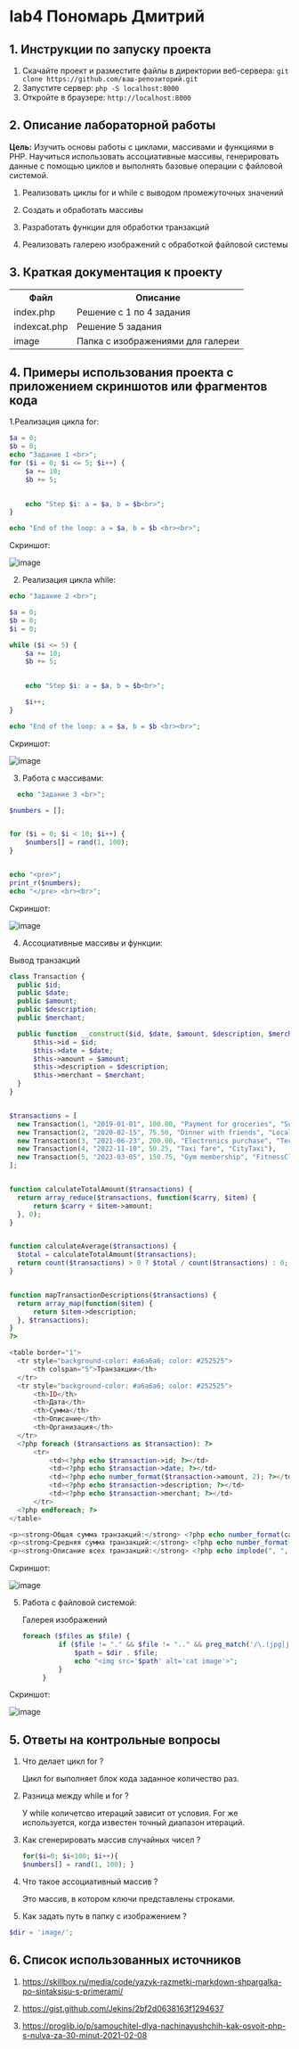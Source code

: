 # lab4 Пономарь Дмитрий
## 1. Инструкции по запуску проекта
1. Скачайте проект и разместите файлы в директории веб-сервера:
`git clone https://github.com/ваш-репозиторий.git`
2. Запустите сервер:
   `php -S localhost:8000`
4. Откройте в браузере:
   `http://localhost:8000`
## 2. Описание лабораторной работы   
__Цель:__ Изучить основы работы с циклами, массивами и функциями в PHP. Научиться использовать ассоциативные массивы, генерировать данные с помощью циклов и выполнять базовые операции с файловой системой.

1. Реализовать циклы for и while с выводом промежуточных значений

2. Создать и обработать массивы

3. Разработать функции для обработки транзакций

4. Реализовать галерею изображений с обработкой файловой системы
## 3. Краткая документация к проекту 
<table>
    <tr>
        <th>Файл</th>
        <th>Описание</th>
    </tr>
    <tr>
        <td>index.php</td>
        <td>Решение с 1 по 4 задания</td>
    </tr>
    <tr>
       <td>indexcat.php</td>
      <td>Решение 5 задания </td>
    </tr>
     <tr>
        <td>image</td>
        <td>Папка с изображениями для галереи</td>
    </tr>
</table>

## 4. Примеры использования проекта с приложением скриншотов или фрагментов кода

1.Рeализация цикла for:

```php
$a = 0;
$b = 0;
echo "Задание 1 <br>";
for ($i = 0; $i <= 5; $i++) {
    $a += 10;
    $b += 5;

    
    echo "Step $i: a = $a, b = $b<br>";
}

echo "End of the loop: a = $a, b = $b <br><br>";
```
Скриншот:

![image](https://github.com/user-attachments/assets/3b294ef5-4a48-4312-9aa2-b1eae18dfcaf)


2. Реализация цикла while:
```php
echo "Задание 2 <br>";

$a = 0;
$b = 0;
$i = 0;

while ($i <= 5) {
    $a += 10;
    $b += 5;

    
    echo "Step $i: a = $a, b = $b<br>";

    $i++;
}

echo "End of the loop: a = $a, b = $b <br><br>";
```
Скриншот:

![image](https://github.com/user-attachments/assets/7a9fffd5-6ae3-4e04-855a-274f6c67e65b)


3. Работа с массивами:
```php 
  echo "Задание 3 <br>";

$numbers = []; 


for ($i = 0; $i < 10; $i++) {
    $numbers[] = rand(1, 100);
}


echo "<pre>";
print_r($numbers);
echo "</pre> <br><br>";
  ```

Скриншот:

![image](https://github.com/user-attachments/assets/0ce8c8b6-c978-4f25-9d22-8b61b4b7afb4)


4. Ассоциативные массивы и функции:

Вывод транзакций

  ```php
class Transaction {
    public $id;
    public $date;
    public $amount;
    public $description;
    public $merchant;

    public function __construct($id, $date, $amount, $description, $merchant) {
        $this->id = $id;
        $this->date = $date;
        $this->amount = $amount;
        $this->description = $description;
        $this->merchant = $merchant;
    }
}


$transactions = [
    new Transaction(1, "2019-01-01", 100.00, "Payment for groceries", "SuperMart"),
    new Transaction(2, "2020-02-15", 75.50, "Dinner with friends", "Local Restaurant"),
    new Transaction(3, "2021-06-23", 200.00, "Electronics purchase", "TechStore"),
    new Transaction(4, "2022-11-10", 50.25, "Taxi fare", "CityTaxi"),
    new Transaction(5, "2023-03-05", 150.75, "Gym membership", "FitnessClub"),
];


function calculateTotalAmount($transactions) {
    return array_reduce($transactions, function($carry, $item) {
        return $carry + $item->amount;
    }, 0);
}


function calculateAverage($transactions) {
    $total = calculateTotalAmount($transactions);
    return count($transactions) > 0 ? $total / count($transactions) : 0;
}


function mapTransactionDescriptions($transactions) {
    return array_map(function($item) {
        return $item->description;
    }, $transactions);
}
?>

<table border="1">
    <tr style="background-color: #a6a6a6; color: #252525">
        <th colspan="5">Транзакции</th>
    </tr>
    <tr style="background-color: #a6a6a6; color: #252525">
        <th>ID</th>
        <th>Дата</th>
        <th>Сумма</th>
        <th>Описание</th>
        <th>Организация</th>
    </tr>
    <?php foreach ($transactions as $transaction): ?>
        <tr>
            <td><?php echo $transaction->id; ?></td>
            <td><?php echo $transaction->date; ?></td>
            <td><?php echo number_format($transaction->amount, 2); ?></td>
            <td><?php echo $transaction->description; ?></td>
            <td><?php echo $transaction->merchant; ?></td>
        </tr>
    <?php endforeach; ?>
</table>

<p><strong>Общая сумма транзакций:</strong> <?php echo number_format(calculateTotalAmount($transactions), 2); ?></p>
<p><strong>Средняя сумма транзакций:</strong> <?php echo number_format(calculateAverage($transactions), 2); ?></p>
<p><strong>Описание всех транзакций:</strong> <?php echo implode(", ", mapTransactionDescriptions($transactions)); ?></p>
   ```
Скриншот:

![image](https://github.com/user-attachments/assets/580cae73-3870-49fe-8612-c360f2134589)


5. Работа с файловой системой:
   
   Галерея изображений
   
   ```php
   foreach ($files as $file) {
            if ($file != "." && $file != ".." && preg_match('/\.(jpg|jpeg)$/i', $file)) {
                $path = $dir . $file;
                echo "<img src='$path' alt='cat image'>";
            }
        }
    ```

Скриншот:

![image](https://github.com/user-attachments/assets/8b805d85-445d-4657-890b-92bf582bfe0a)


## 5. Ответы на контрольные вопросы

1. Что делает цикл for ?

   Цикл for выполняет блок кода заданное количество раз.

2. Разница между while и for ?

   У while количетсво итераций зависит от условия. For же используется, когда известен точный диапазон итераций.

3. Как сгенерировать массив случайных  чисел ?

   ```php
   for($i=0; $i<100; $i++){
   $numbers[] = rand(1, 100); }
   ```

4. Что такое ассоциативный массив ?

   Это массив, в котором ключи представлены строками.

5. Как задать путь в папку с изображением ?

  ```php
  $dir = 'image/';
  ```
   
## 6. Список использованных источников

   1. https://skillbox.ru/media/code/yazyk-razmetki-markdown-shpargalka-po-sintaksisu-s-primerami/
      
   2. https://gist.github.com/Jekins/2bf2d0638163f1294637

   3. https://proglib.io/p/samouchitel-dlya-nachinayushchih-kak-osvoit-php-s-nulya-za-30-minut-2021-02-08
